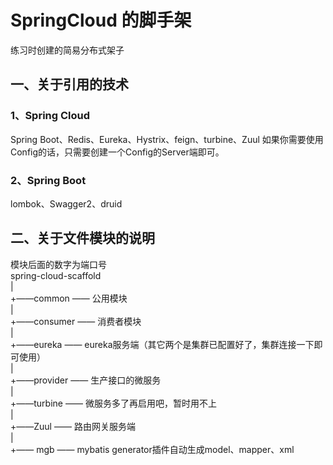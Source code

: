 # SpringCloud 的脚手架
练习时创建的简易分布式架子
## 一、关于引用的技术
### 1、Spring Cloud
Spring Boot、Redis、Eureka、Hystrix、feign、turbine、Zuul
如果你需要使用Config的话，只需要创建一个Config的Server端即可。
### 2、Spring Boot
lombok、Swagger2、druid

## 二、关于文件模块的说明
模块后面的数字为端口号<br/>
spring-cloud-scaffold <br/>
|<br/>
+——common —— 公用模块<br/>
|<br/>
+——consumer —— 消费者模块<br/>
|<br/>
+——eureka —— eureka服务端（其它两个是集群已配置好了，集群连接一下即可使用）<br/>
|<br/>
+——provider —— 生产接口的微服务 <br/>
|<br/>
+——turbine —— 微服务多了再启用吧，暂时用不上<br/>
|<br/>
+——Zuul —— 路由网关服务端<br/>
|<br/>
+—— mgb —— mybatis generator插件自动生成model、mapper、xml
